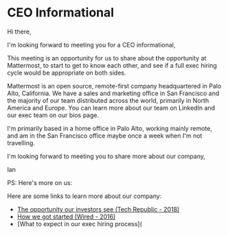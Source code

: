 # CEO Informational 

Hi there, 

I'm looking forward to meeting you for a CEO informational, 

This meeting is an opportunity for us to share about the opportunity at Mattermost, to start to get to know each other, and see if a full exec hiring cycle would be appropriate on both sides. 

Mattermost is an open source, remote-first company headquartered in Palo Alto, California. We have a sales and marketing office in San Francisco and the majority of our team distributed across the world, primarily in North America and Europe. You can learn more about our team on LinkedIn and our exec team on our bios page. 

I'm primarily based in a home office in Palo Alto, working mainly remote, and am in the San Francisco office maybe once a week when I'm not travelling. 

I'm looking forward to meeting you to share more about our company, 

Ian 

PS: Here's more on us: 

Here are some links to learn more about our company: 

- [The opportunity our investors see (Tech Republic - 2018)](https://www.techrepublic.com/article/how-open-source-mattermost-is-sneaking-up-on-slacks-messaging-empire/) 
- [How we got started (Wired - 2016)](https://www.wired.com/2016/03/open-source-devs-racing-build-better-versions-slack/)  
- [What to expect in our exec hiring process](



